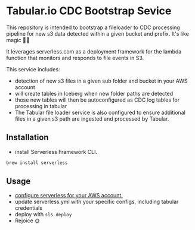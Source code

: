 # Tabular.io CDC Bootstrap Sevice
This repository is intended to bootstrap a fileloader to CDC processing pipeline for new s3 data detected within a given bucket and prefix. It's like magic 🌙✨

It leverages serverless.com as a deployment framework for the lambda function that monitors and responds to file events in S3.

This service includes:
- detection of new s3 files in a given sub folder and bucket in your AWS account
- will create tables in Iceberg when new folder paths are detected
- those new tables will then be autoconfigured as CDC log tables for processing in tabular
- The Tabular file loader service is also configured to ensure additional files in a given s3 path are ingested and processed by Tabular.


## Installation
- install Serverless Framework CLI.
```sh
brew install serverless 
```

## Usage
- [configure serverless for your AWS account.](https://www.serverless.com/framework/docs/providers/aws/guide/credentials)
- update serverless.yml with your specific configs, including tabular credentials
- deploy with `sls deploy`
- Rejoice 🌞